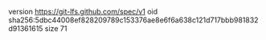 version https://git-lfs.github.com/spec/v1
oid sha256:5dbc44008ef828209789c153376ae8e6f6a638c121d717bbb981832d91361615
size 71
